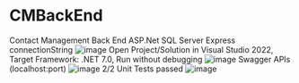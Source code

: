 # CMBackEnd
Contact Management Back End ASP.Net
SQL Server Express connectionString
![image](https://github.com/tYZdnND/CMBackEnd/assets/135708899/4cbaec17-18d9-4eee-95d1-bad18ee21395)
Open Project/Solution in Visual Studio 2022, Target Framework: .NET 7.0, Run without debugging
![image](https://github.com/tYZdnND/CMBackEnd/assets/135708899/4dad7068-a7aa-4cb5-a154-ceab06f53ac3)
Swagger APIs (localhost:port)
![image](https://github.com/tYZdnND/CMBackEnd/assets/135708899/3d315757-904d-419a-aa89-2e4163bfa87b)
2/2 Unit Tests passed
![image](https://github.com/tYZdnND/CMBackEnd/assets/135708899/db9bf967-953c-4d18-a6ea-0f078dbd091b)
